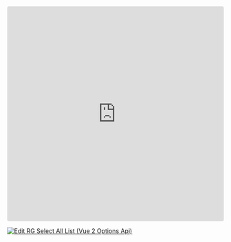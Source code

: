 <ClientOnly>
<iframe src="https://codesandbox.io/embed/rr25l9??view=preview&module=%2Fsrc%2FApp.vue&hidenavigation=1"
     style="width:100%; height: 500px; border:0; border-radius: 4px; overflow:hidden;"
     title="RG Select All List (Vue 2 Options Api)"
     allow="accelerometer; ambient-light-sensor; camera; encrypted-media; geolocation; gyroscope; hid; microphone; midi; payment; usb; vr; xr-spatial-tracking"
     sandbox="allow-forms allow-modals allow-popups allow-presentation allow-same-origin allow-scripts"
   ></iframe>
</ClientOnly>

[![Edit RG Select All List (Vue 2 Options Api)](https://codesandbox.io/static/img/play-codesandbox.svg)](https://codesandbox.io/p/sandbox/rg-select-all-list-vue-2-options-api-rr25l9)